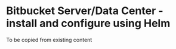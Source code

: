 # Bitbucket Server/Data Center - install and configure using Helm

To be copied from existing content
